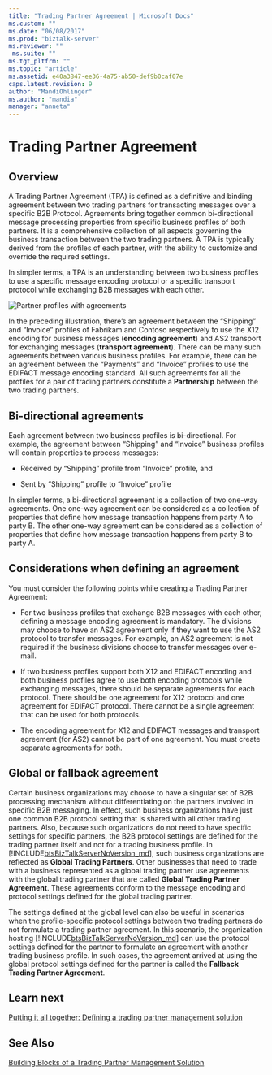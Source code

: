 ```yaml
---
title: "Trading Partner Agreement | Microsoft Docs"
ms.custom: ""
ms.date: "06/08/2017"
ms.prod: "biztalk-server"
ms.reviewer: ""
 ms.suite: ""
ms.tgt_pltfrm: ""
ms.topic: "article"
ms.assetid: e40a3847-ee36-4a75-ab50-def9b0caf07e
caps.latest.revision: 9
author: "MandiOhlinger"
ms.author: "mandia"
manager: "anneta"
---
```

# Trading Partner Agreement
## Overview
A Trading Partner Agreement (TPA) is defined as a definitive and binding agreement between two trading partners for transacting messages over a specific B2B Protocol. Agreements bring together common bi-directional message processing properties from specific business profiles of both partners. It is a comprehensive collection of all aspects governing the business transaction between the two trading partners. A TPA is typically derived from the profiles of each partner, with the ability to customize and override the required settings.  
  
 In simpler terms, a TPA is an understanding between two business profiles to use a specific message encoding protocol or a specific transport protocol while exchanging B2B messages with each other.  
  
 ![Partner profiles with agreements](../core/media/tradingpartneragreement.gif "TradingPartnerAgreement")  
  
 In the preceding illustration, there’s an agreement between the “Shipping” and “Invoice” profiles of Fabrikam and Contoso respectively to use the X12 encoding for business messages (**encoding agreement**) and AS2 transport for exchanging messages (**transport agreement**). There can be many such agreements between various business profiles. For example, there can be an agreement between the “Payments” and “Invoice” profiles to use the EDIFACT message encoding standard. All such agreements for all the profiles for a pair of trading partners constitute a **Partnership** between the two trading partners.  
  
## Bi-directional agreements  
 Each agreement between two business profiles is bi-directional. For example, the agreement between “Shipping” and “Invoice” business profiles will contain properties to process messages:  
  
-   Received by “Shipping” profile from “Invoice” profile, and  
  
-   Sent by “Shipping” profile to “Invoice” profile  
  
 In simpler terms, a bi-directional agreement is a collection of two one-way agreements. One one-way agreement can be considered as a collection of properties that define how message transaction happens from party A to party B. The other one-way agreement can be considered as a collection of properties that define how message transaction happens from party B to party A.  
  
## Considerations when defining an agreement  
 You must consider the following points while creating a Trading Partner Agreement:  
  
-   For two business profiles that exchange B2B messages with each other, defining a message encoding agreement is mandatory. The divisions may choose to have an AS2 agreement only if they want to use the AS2 protocol to transfer messages. For example, an AS2 agreement is not required if the business divisions choose to transfer messages over e-mail.  
  
-   If two business profiles support both X12 and EDIFACT encoding and both business profiles agree to use both encoding protocols while exchanging messages, there should be separate agreements for each protocol. There should be one agreement for X12 protocol and one agreement for EDIFACT protocol. There cannot be a single agreement that can be used for both protocols.  
  
-   The encoding agreement for X12 and EDIFACT messages and transport agreement (for AS2) cannot be part of one agreement. You must create separate agreements for both.  
  
## Global or fallback agreement  
 Certain business organizations may choose to have a singular set of B2B processing mechanism without differentiating on the partners involved in specific B2B messaging. In effect, such business organizations have just one common B2B protocol setting that is shared with all other trading partners. Also, because such organizations do not need to have specific settings for specific partners, the B2B protocol settings are defined for the trading partner itself and not for a trading business profile. In [!INCLUDE[btsBizTalkServerNoVersion_md](../includes/btsbiztalkservernoversion-md.md)], such business organizations are reflected as **Global Trading Partners**. Other businesses that need to trade with a business represented as a global trading partner use agreements with the global trading partner that are called **Global Trading Partner Agreement**. These agreements conform to the message encoding and protocol settings defined for the global trading partner.  
  
 The settings defined at the global level can also be useful in scenarios when the profile-specific protocol settings between two trading partners do not formulate a trading partner agreement. In this scenario, the organization hosting [!INCLUDE[btsBizTalkServerNoVersion_md](../includes/btsbiztalkservernoversion-md.md)] can use the protocol settings defined for the partner to formulate an agreement with another trading business profile. In such cases, the agreement arrived at using the global protocol settings defined for the partner is called the **Fallback Trading Partner Agreement**.  

## Learn next

[Putting it all together: Defining a trading partner management solution](../core/putting-it-all-together-defining-a-trading-partner-management-solution.md)
  
## See Also  
 [Building Blocks of a Trading Partner Management Solution](../core/building-blocks-of-a-trading-partner-management-solution.md)